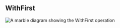 ## WithFirst

<picture>
    <picture>
      <source srcset="with-first-dark.svg" media="(prefers-color-scheme: dark)">
      <img src="with-first.svg" alt="A marble diagram showing the WithFirst operation">
    </picture>
</picture>
